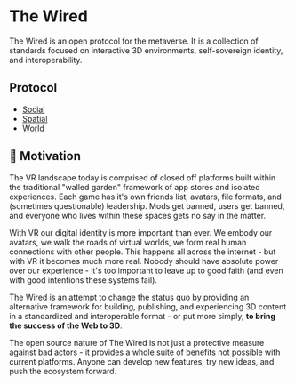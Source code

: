 # The Wired

The Wired is an open protocol for the metaverse.
It is a collection of standards focused on interactive 3D environments, self-sovereign identity, and interoperability.

## Protocol

- [Social](./social)
- [Spatial](./spatial)
- [World](./world)

## 🤔 Motivation

The VR landscape today is comprised of closed off platforms built within the traditional "walled garden" framework of app stores and isolated experiences.
Each game has it's own friends list, avatars, file formats, and (sometimes questionable) leadership.
Mods get banned, users get banned, and everyone who lives within these spaces gets no say in the matter.

With VR our digital identity is more important than ever.
We embody our avatars, we walk the roads of virtual worlds, we form real human connections with other people.
This happens all across the internet - but with VR it becomes much more real.
Nobody should have absolute power over our experience - it's too important to
leave up to good faith (and even with good intentions these systems fail).

The Wired is an attempt to change the status quo by providing an alternative framework for building, publishing,
and experiencing 3D content in a standardized and interoperable format - or put more simply, **to bring the success of the Web to 3D**.

The open source nature of The Wired is not just a protective measure against bad actors - it
provides a whole suite of benefits not possible with current platforms.
Anyone can develop new features, try new ideas, and push the ecosystem forward.
